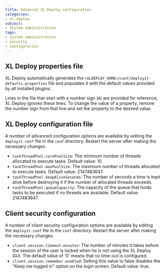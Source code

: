 ```yaml
---
title: Advanced XL Deploy configuration
categories:
- xl-deploy
subject:
- System administration
tags:
- system administration
- security
- configuration
---
```


## XL Deploy properties file

XL Deploy automatically generates the `<XLDEPLOY_HOME>/conf/deployit-defaults.properties` file and populates it with the default values provided by all installed plugins.

Lines in the file that start with a number sign (`#`) are provided for reference; XL Deploy ignores these lines. To change the value of a property, remove the number sign from that line and set the property to the desired value.

## XL Deploy configuration file

A number of advanced configuration options are available by editing the `deployit.conf` file in the `conf` directory. Restart the server after making the necessary changes.

* `taskThreadPool.corePoolSize`: The minimum number of threads allocated to execute tasks. Default value: 10.
* `taskThreadPool.maxPoolSize`: The maximum number of threads allocated to execute tasks. Default value: 2147483647.
* `taskThreadPool.keepAliveSeconds`: The number of seconds a time is kept alive before destroying it if the number of allocated threads exceeds.
* `taskThreadPool.queueCapacity`: The capacity of the queue that holds tasks to be executed if no threads are available. Default value: 2147483647.

## Client security configuration

A number of client security configuration options are available by editing the `deployit.conf` file in the `conf` directory. Restart the server after making the necessary changes.

* `client.session.timeout.minutes`: The number of minutes it takes before the session of the user is locked when he is not using the XL Deploy GUI. The default value of '0' means that no time-out is configured.
* `client.session.remember.enabled`: Setting this value to false disables the "Keep me logged in" option on the login screen. Default value: true.
